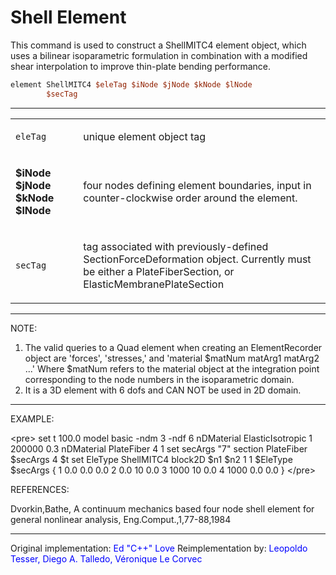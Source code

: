 # Shell Element

<p>This command is used to construct a ShellMITC4 element object, which
uses a bilinear isoparametric formulation in combination with a modified
shear interpolation to improve thin-plate bending performance.</p>

```tcl
element ShellMITC4 $eleTag $iNode $jNode $kNode $lNode
        $secTag
```
<hr />
<table>
<tbody>
<tr class="odd">
<td><code class="parameter-table-variable">eleTag</code></td>
<td><p>unique element object tag</p></td>
</tr>
<tr class="even">
<td><p><strong>$iNode $jNode $kNode $lNode</strong></p></td>
<td><p>four nodes defining element boundaries, input in
counter-clockwise order around the element.</p></td>
</tr>
<tr class="odd">
<td><code class="parameter-table-variable">secTag</code></td>
<td><p>tag associated with previously-defined SectionForceDeformation
object. Currently must be either a PlateFiberSection, or
ElasticMembranePlateSection</p></td>
</tr>
</tbody>
</table>
<hr />
<p>NOTE:</p>
<ol>
<li>The valid queries to a Quad element when creating an ElementRecorder
object are 'forces', 'stresses,' and 'material $matNum matArg1 matArg2
...' Where $matNum refers to the material object at the integration
point corresponding to the node numbers in the isoparametric
domain.</li>
<li>It is a 3D element with 6 dofs and CAN NOT be used in 2D
domain.</li>
</ol>
<hr />
<p>EXAMPLE:</p>
<p>&lt;pre&gt; set t 100.0 model basic -ndm 3 -ndf 6 nDMaterial
ElasticIsotropic 1 200000 0.3 nDMaterial PlateFiber 4 1 set secArgs "7"
section PlateFiber $secArgs 4 $t set EleType ShellMITC4 block2D $n1 $n2
1 1 $EleType $secArgs { 1 0.0 0.0 0.0 2 0.0 10 0.0 3 1000 10 0.0 4 1000
0.0 0.0 } &lt;/pre&gt;</p>
<p>REFERENCES:</p>
<p>Dvorkin,Bathe, A continuum mechanics based four node shell element
for general nonlinear analysis, Eng.Comput.,1,77-88,1984</p>
<hr />
<p>Original implementation: <span style="color:blue">Ed "C++"
Love</span> Reimplementation by: <span style="color:blue">
Leopoldo Tesser, Diego A. Talledo, Véronique Le Corvec </span></p>
